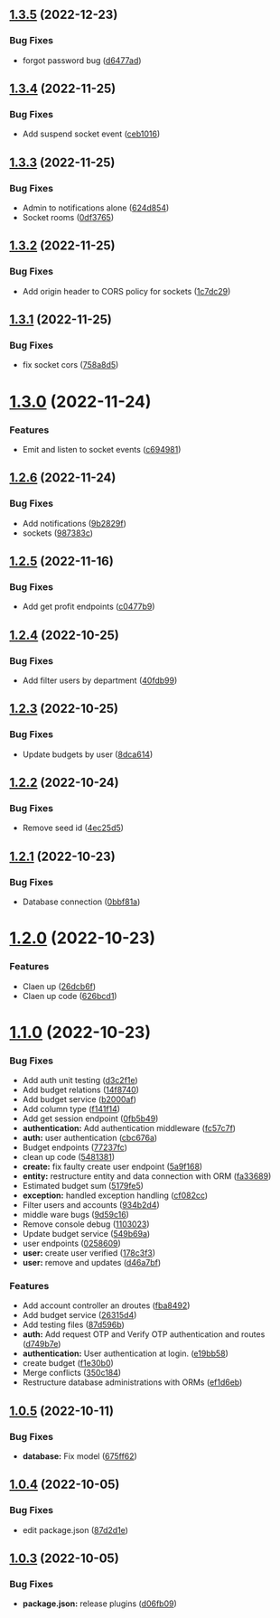## [1.3.5](https://github.com/Sahcoplc/sahco-budget-api/compare/v1.3.4...v1.3.5) (2022-12-23)


### Bug Fixes

* forgot password bug ([d6477ad](https://github.com/Sahcoplc/sahco-budget-api/commit/d6477ad3e48c2ef9755dbeed1d9caf3a85b15925))

## [1.3.4](https://github.com/Sahcoplc/sahco-budget-api/compare/v1.3.3...v1.3.4) (2022-11-25)


### Bug Fixes

* Add suspend socket event ([ceb1016](https://github.com/Sahcoplc/sahco-budget-api/commit/ceb10169cbb83e9907dc7fe668311509413f77a8))

## [1.3.3](https://github.com/Sahcoplc/sahco-budget-api/compare/v1.3.2...v1.3.3) (2022-11-25)


### Bug Fixes

* Admin to notifications alone ([624d854](https://github.com/Sahcoplc/sahco-budget-api/commit/624d8545041f2badfbaca65c680959ca487e2bb3))
* Socket rooms ([0df3765](https://github.com/Sahcoplc/sahco-budget-api/commit/0df37654a175eeaf8bb553574b75ea36676fea65))

## [1.3.2](https://github.com/Sahcoplc/sahco-budget-api/compare/v1.3.1...v1.3.2) (2022-11-25)


### Bug Fixes

* Add origin header to CORS policy for sockets ([1c7dc29](https://github.com/Sahcoplc/sahco-budget-api/commit/1c7dc29a9df8b1e804cde3a5274048fc8cf79b4e))

## [1.3.1](https://github.com/Sahcoplc/sahco-budget-api/compare/v1.3.0...v1.3.1) (2022-11-25)


### Bug Fixes

* fix socket cors ([758a8d5](https://github.com/Sahcoplc/sahco-budget-api/commit/758a8d583da719623cdda4b2f2f2dc8d05b8e3c9))

# [1.3.0](https://github.com/Sahcoplc/sahco-budget-api/compare/v1.2.6...v1.3.0) (2022-11-24)


### Features

* Emit and listen to socket events ([c694981](https://github.com/Sahcoplc/sahco-budget-api/commit/c694981e68e35a0afb70b651861e8ad2b6352bf9))

## [1.2.6](https://github.com/Sahcoplc/sahco-budget-api/compare/v1.2.5...v1.2.6) (2022-11-24)


### Bug Fixes

* Add notifications ([9b2829f](https://github.com/Sahcoplc/sahco-budget-api/commit/9b2829f9573b75b60a4a1123a76b8c3860373f57))
* sockets ([987383c](https://github.com/Sahcoplc/sahco-budget-api/commit/987383c47b2e425c5dd0053ce6e2a51fea6b0b85))

## [1.2.5](https://github.com/Sahcoplc/sahco-budget-api/compare/v1.2.4...v1.2.5) (2022-11-16)


### Bug Fixes

* Add get profit endpoints ([c0477b9](https://github.com/Sahcoplc/sahco-budget-api/commit/c0477b9a7feec0b64c630a8b3e4bf23b027580ea))

## [1.2.4](https://github.com/Sahcoplc/sahco-budget-api/compare/v1.2.3...v1.2.4) (2022-10-25)


### Bug Fixes

* Add filter users by department ([40fdb99](https://github.com/Sahcoplc/sahco-budget-api/commit/40fdb9909cb675630ce0fc61c70a2f96d76e494c))

## [1.2.3](https://github.com/Sahcoplc/sahco-budget-api/compare/v1.2.2...v1.2.3) (2022-10-25)


### Bug Fixes

* Update budgets by user ([8dca614](https://github.com/Sahcoplc/sahco-budget-api/commit/8dca61427e9dc963c2b285d7e93b2761557365d4))

## [1.2.2](https://github.com/Sahcoplc/sahco-budget-api/compare/v1.2.1...v1.2.2) (2022-10-24)


### Bug Fixes

* Remove seed id ([4ec25d5](https://github.com/Sahcoplc/sahco-budget-api/commit/4ec25d55fdcc2527cb31a8a44009e3e80db2d777))

## [1.2.1](https://github.com/Sahcoplc/sahco-budget-api/compare/v1.2.0...v1.2.1) (2022-10-23)


### Bug Fixes

* Database connection ([0bbf81a](https://github.com/Sahcoplc/sahco-budget-api/commit/0bbf81a2ec154be38899d9438eb5cb3ef81107f3))

# [1.2.0](https://github.com/Sahcoplc/sahco-budget-api/compare/v1.1.0...v1.2.0) (2022-10-23)


### Features

* Claen up ([26dcb6f](https://github.com/Sahcoplc/sahco-budget-api/commit/26dcb6fad916f7a225d8640314631693724dc0ad))
* Claen up code ([626bcd1](https://github.com/Sahcoplc/sahco-budget-api/commit/626bcd126d5bba4596a46219efde31f0ca85a9c2))

# [1.1.0](https://github.com/Sahcoplc/sahco-budget-api/compare/v1.0.5...v1.1.0) (2022-10-23)


### Bug Fixes

* Add auth unit testing ([d3c2f1e](https://github.com/Sahcoplc/sahco-budget-api/commit/d3c2f1e8131bcfe10df6ece1598bc0162228c876))
* Add budget relations ([14f8740](https://github.com/Sahcoplc/sahco-budget-api/commit/14f8740fa3d6d711297e90f864cb3d7811dd4eeb))
* Add budget service ([b2000af](https://github.com/Sahcoplc/sahco-budget-api/commit/b2000af003a784dc4de7e542f1546e9f13e7edc8))
* Add column type ([f141f14](https://github.com/Sahcoplc/sahco-budget-api/commit/f141f146d574c85fb4ba748cf7e4c493ec4f9ba4))
* Add get session endpoint ([0fb5b49](https://github.com/Sahcoplc/sahco-budget-api/commit/0fb5b497db62e2cbaead397dfb4a1c04fbae6e91))
* **authentication:** Add authentication middleware ([fc57c7f](https://github.com/Sahcoplc/sahco-budget-api/commit/fc57c7fc67c7195f304bcce790720ee1f1fb2c9a))
* **auth:** user authentication ([cbc676a](https://github.com/Sahcoplc/sahco-budget-api/commit/cbc676ab024937827fcda74c0ea5bb9339ed6f6a))
* Budget endpoints ([77237fc](https://github.com/Sahcoplc/sahco-budget-api/commit/77237fc0fdac15267649c8096624345ed024b9f2))
* clean up code ([5481381](https://github.com/Sahcoplc/sahco-budget-api/commit/548138168a8389964fdd54496daf4b2382c1ec4c))
* **create:** fix faulty create user endpoint ([5a9f168](https://github.com/Sahcoplc/sahco-budget-api/commit/5a9f16858e722b453f8ca2311f5d0b37dc2bf99e))
* **entity:** restructure entity and data connection with ORM ([fa33689](https://github.com/Sahcoplc/sahco-budget-api/commit/fa33689196609977afd1405bd8fed30ca617d421))
* Estimated budget sum ([5179fe5](https://github.com/Sahcoplc/sahco-budget-api/commit/5179fe5f34fdd94affbc8095032af29399fdda8e))
* **exception:** handled exception handling ([cf082cc](https://github.com/Sahcoplc/sahco-budget-api/commit/cf082ccb37b75495a25f33e5ff53c88153d5f4e5))
* Filter users and accounts ([934b2d4](https://github.com/Sahcoplc/sahco-budget-api/commit/934b2d4046dcecb69aa6c362c4d4300239150657))
* middle ware bugs ([9d59c16](https://github.com/Sahcoplc/sahco-budget-api/commit/9d59c160b4a17e68687d5af0b422d4a89ba8bcef))
* Remove console debug ([1103023](https://github.com/Sahcoplc/sahco-budget-api/commit/11030237054ddc40e6eef43f912ee05421f0f47d))
* Update budget service ([549b69a](https://github.com/Sahcoplc/sahco-budget-api/commit/549b69a0dd2710bd0e35835391b454f6a1ef352e))
* user endpoints ([0258609](https://github.com/Sahcoplc/sahco-budget-api/commit/0258609e3f8229b619321cbca81503f10e71ab3c))
* **user:** create user verified ([178c3f3](https://github.com/Sahcoplc/sahco-budget-api/commit/178c3f39912b785772fdcd46b5ccf0c8e20d2729))
* **user:** remove and updates ([d46a7bf](https://github.com/Sahcoplc/sahco-budget-api/commit/d46a7bf825fdda5aba5f1d626bdff8d5577896f0))


### Features

* Add account controller an droutes ([fba8492](https://github.com/Sahcoplc/sahco-budget-api/commit/fba84927083b74d48ff752a96e430495fcff596f))
* Add budget service ([26315d4](https://github.com/Sahcoplc/sahco-budget-api/commit/26315d4f73c8021d4db871b6f72752c160e8d1dd))
* Add testing files ([87d596b](https://github.com/Sahcoplc/sahco-budget-api/commit/87d596b3db8b3b1fc7deeae1d8f027d7cedc0fff))
* **auth:** Add request OTP and Verify OTP authentication and routes ([d749b7e](https://github.com/Sahcoplc/sahco-budget-api/commit/d749b7e34e7d1cb34b1c3c669de928da4f168464))
* **authentication:** User authentication at login. ([e19bb58](https://github.com/Sahcoplc/sahco-budget-api/commit/e19bb58d22519f4a781a1d80762e94875109dc93))
* create budget ([f1e30b0](https://github.com/Sahcoplc/sahco-budget-api/commit/f1e30b017f05fa0629ad3b7ed54eb07e69a3c6ee))
* Merge conflicts ([350c184](https://github.com/Sahcoplc/sahco-budget-api/commit/350c1848904df78c2a82f869da79fcdb2e2d0f0c))
* Restructure database administrations with ORMs ([ef1d6eb](https://github.com/Sahcoplc/sahco-budget-api/commit/ef1d6ebd0236cfa5e4133dc7cbacb584d1a7c6ef))

## [1.0.5](https://github.com/Sahcoplc/sahco-budget-api/compare/v1.0.4...v1.0.5) (2022-10-11)


### Bug Fixes

* **database:** Fix model ([675ff62](https://github.com/Sahcoplc/sahco-budget-api/commit/675ff6292f726bf25213cec42d51cdbff4665e63))

## [1.0.4](https://github.com/Sahcoplc/sahco-budget-api/compare/v1.0.3...v1.0.4) (2022-10-05)


### Bug Fixes

* edit package.json ([87d2d1e](https://github.com/Sahcoplc/sahco-budget-api/commit/87d2d1ef52a6331364a522cb01efbfe4cf2a87f8))

## [1.0.3](https://github.com/Sahcoplc/sahco-budget-api/compare/v1.0.2...v1.0.3) (2022-10-05)


### Bug Fixes

* **package.json:** release plugins ([d06fb09](https://github.com/Sahcoplc/sahco-budget-api/commit/d06fb09de3059817a2c7b92713e9b6b1eeee6ed9))
